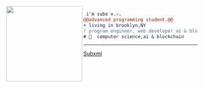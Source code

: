 <img align="left" height="200" src="https://media.giphy.com/media/ao9DUiTKH60XS/giphy.gif"/>

```diff
 i'm subo ⊙.☉.
@@advanced programming student.@@
+ living in brooklyn,NY
! program engineer, web developer ai & blockchain enthusiast
# 📖  computer science,ai & blockchain
```
------
[Subxmi](https://github.com/subxmi)
